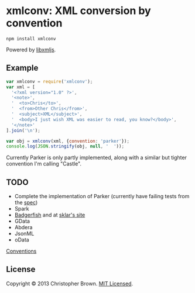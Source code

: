# xmlconv: XML conversion by convention

    npm install xmlconv

Powered by [libxmljs](https://github.com/polotek/libxmljs).

## Example

```javascript
var xmlconv = require('xmlconv');
var xml = [
  '<?xml version="1.0" ?>',
  '<note>',
  '  <to>Chris</to>',
  '  <from>Other Chris</from>',
  '  <subject>XML</subject>',
  '  <body>I just wish XML was easier to read, you know?</body>',
  '</note>'
].join('\n');

var obj = xmlconv(xml, {convention: 'parker'});
console.log(JSON.stringify(obj, null, '  '));
```

Currently Parker is only partly implemented, along with a similar but tighter convention I'm calling "Castle".

## TODO

* Complete the implementation of Parker
  (currently have failing tests from the [spec](http://code.google.com/p/xml2json-xslt/wiki/TransformingRules))
* Spark
* [Badgerfish](http://dropbox.ashlock.us/open311/json-xml/) and at [sklar's site](http://www.sklar.com/badgerfish/)
* GData
* Abdera
* JsonML
* oData

[Conventions](http://wiki.open311.org/JSON_and_XML_Conversion)

## License

Copyright © 2013 Christopher Brown. [MIT Licensed](LICENSE).
